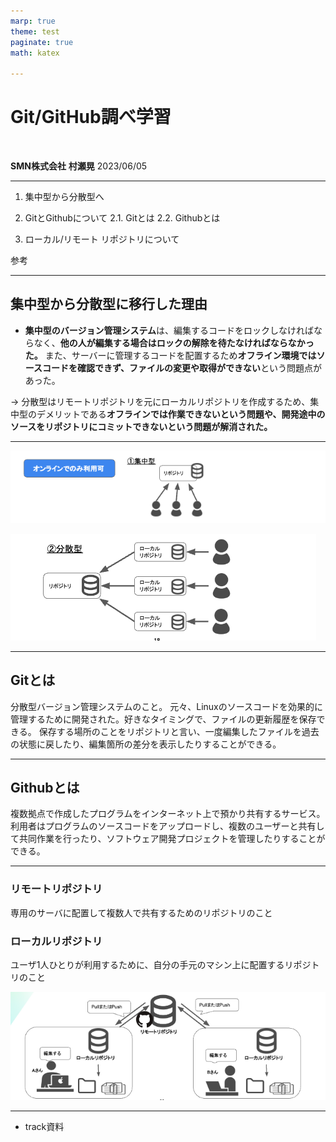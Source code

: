 ```yaml
---
marp: true
theme: test
paginate: true
math: katex

---
```



<!-- _class: lead -->

# Git/GitHub調べ学習

<br>

**SMN株式会社**
**村瀬晃**
2023/06/05


---
<!-- _header: 目次 -->

1. 集中型から分散型へ

2. GitとGithubについて
    2.1. Gitとは
    2.2. Githubとは

3. ローカル/リモート リポジトリについて

参考

---

<!-- _header: 集中型から分散型へ -->
## 集中型から分散型に移行した理由
- **集中型のバージョン管理システム**は、編集するコードをロックしなければならなく、**他の人が編集する場合はロックの解除を待たなければならなかった。**
また、サーバーに管理するコードを配置するため**オフライン環境ではソースコードを確認できず、ファイルの変更や取得ができない**という問題点があった。

→ 分散型はリモートリポジトリを元にローカルリポジトリを作成するため、集中型のデメリットである**オフラインでは作業できないという問題や、開発途中のソースをリポジトリにコミットできないという問題が解消された。**

---
<!-- _header: 集中型と分散型 -->

![w:1000 center](./fig/集中型.png)

![w:1000 center](./fig/分散型.png)



---
<!-- _header: GitとGithubについて -->

## Gitとは
分散型バージョン管理システムのこと。
元々、Linuxのソースコードを効果的に管理するために開発された。好きなタイミングで、ファイルの更新履歴を保存できる。
保存する場所のことをリポジトリと言い、一度編集したファイルを過去の状態に戻したり、編集箇所の差分を表示したりすることができる。

---
<!-- _header: GitとGithubについて -->

## Githubとは
複数拠点で作成したプログラムをインターネット上で預かり共有するサービス。
利用者はプログラムのソースコードをアップロードし、複数のユーザーと共有して共同作業を行ったり、ソフトウェア開発プロジェクトを管理したりすることができる。

---
<!-- _header: 3. ローカル/リモート リポジトリについて -->
### リモートリポジトリ
専用のサーバに配置して複数人で共有するためのリポジトリのこと
### ローカルリポジトリ
ユーザ1人ひとりが利用するために、自分の手元のマシン上に配置するリポジトリのこと

![w:550 center](./fig/リモートリポジトリ.png)


---

<!-- _header: 参考 -->

- track資料
